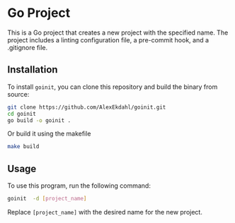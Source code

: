 # Go Project

This is a Go project that creates a new project with the specified name. The project includes a linting configuration file, a pre-commit hook, and a .gitignore file.

## Installation
To install `goinit`, you can clone this repository and build the binary from source:

```sh
git clone https://github.com/AlexEkdahl/goinit.git
cd goinit
go build -o goinit .
```
Or build it using the makefile
```bash
make build
```

## Usage
To use this program, run the following command:

```bash
goinit  -d [project_name]
```
Replace `[project_name]` with the desired name for the new project.
